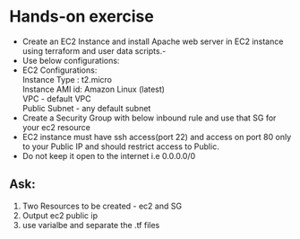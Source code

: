 # Hands-on exercise 

- Create an EC2 Instance and install Apache web server in EC2 instance using terraform and user data scripts.- 
- Use below configurations:
- EC2 Configurations:  
  Instance Type : t2.micro  
  Instance AMI id: Amazon Linux (latest)  
  VPC - default VPC  
  Public Subnet - any default subnet 
- Create a Security Group with below inbound rule and use that SG for your ec2 resource
- EC2 instance must have ssh access(port 22) and access on port 80 only to your Public IP and should restrict access to Public.  
- Do not keep it open to the internet i.e 0.0.0.0/0

## Ask: 
1. Two Resources to be created - ec2 and SG 
2. Output ec2 public ip 
3. use varialbe and separate the .tf files
